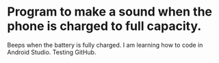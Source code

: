 # Program to make a sound when the phone is charged to full capacity.
Beeps when the battery is fully charged.
I am learning how to code in Android Studio. Testing GitHub.
